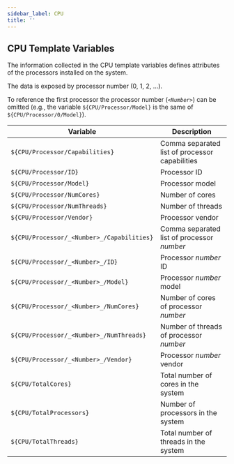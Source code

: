```yaml
---
sidebar_label: CPU
title: ''
---
```


## CPU Template Variables

The information collected in the CPU template variables defines attributes of the processors
installed on the system.

The data is exposed by processor number (0, 1, 2, ...).

To reference the first processor the processor number (_`<Number>`_) can be omitted
(e.g., the variable `${CPU/Processor/Model}` is the same of
`${CPU/Processor/0/Model}`).


| Variable             | Description           |
| -------------------- | --------------------- |
| `${CPU/Processor/Capabilities}`| Comma separated list of processor capabilities |
| `${CPU/Processor/ID}` | Processor ID |
| `${CPU/Processor/Model}`| Processor model |
| `${CPU/Processor/NumCores}`| Number of cores |
| `${CPU/Processor/NumThreads}`| Number of threads |
| `${CPU/Processor/Vendor}`| Processor vendor |
| `${CPU/Processor/_<Number>_/Capabilities}` | Comma separated list of processor _number_ | 
| `${CPU/Processor/_<Number>_/ID}`| Processor _number_ ID |
| `${CPU/Processor/_<Number>_/Model}`| Processor _number_ model |
| `${CPU/Processor/_<Number>_/NumCores}`| Number of cores of processor _number_ |
| `${CPU/Processor/_<Number>_/NumThreads}`| Number of threads of processor _number_ |
| `${CPU/Processor/_<Number>_/Vendor}`| Processor _number_ vendor |
| `${CPU/TotalCores}`| Total number of cores in the system |
| `${CPU/TotalProcessors}`| Number of processors in the system |
| `${CPU/TotalThreads}`| Total number of threads in the system |